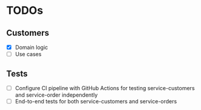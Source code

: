 # TODOs

## Customers

- [x] Domain logic
- [ ] Use cases

## Tests

- [ ] Configure CI pipeline with GitHub Actions for testing service-customers and service-order independently
- [ ] End-to-end tests for both service-customers and service-orders
